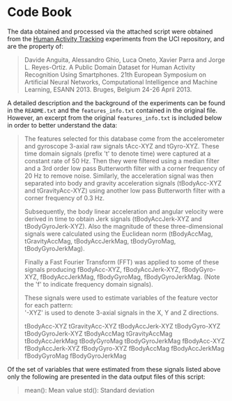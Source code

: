 # Code Book

The data obtained and processed via the attached script were obtained from the
[Human Activity Tracking](http://archive.ics.uci.edu/ml/datasets/Human+Activity+Recognition+Using+Smartphones) experiments from the UCI repository, and are the property of:

>Davide Anguita, Alessandro Ghio, Luca Oneto, Xavier Parra and Jorge L. Reyes-Ortiz. A Public 
>Domain Dataset for Human Activity Recognition Using Smartphones. 21th European Symposium on 
>Artificial Neural Networks, Computational Intelligence and Machine Learning, ESANN 2013. Bruges,
>Belgium 24-26 April 2013.

A detailed description and the background of the experiments can be found in the `README.txt`
and the `features_info.txt` contained in the original file. However, an excerpt from the original
`features_info.txt` is included below in order to better understand the data:

>The features selected for this database come from the accelerometer and gyroscope 3-axial raw 
>signals tAcc-XYZ and tGyro-XYZ. These time domain signals (prefix 't' to denote time) were 
>captured at a constant rate of 50 Hz. Then they were filtered using a median filter and a 3rd 
>order low pass Butterworth filter with a corner frequency of 20 Hz to remove noise. Similarly, 
>the acceleration signal was then separated into body and gravity acceleration signals 
>(tBodyAcc-XYZ and tGravityAcc-XYZ) using another low pass Butterworth filter with a corner 
>frequency of 0.3 Hz. 
>
>Subsequently, the body linear acceleration and angular velocity were derived in time to obtain 
>Jerk signals (tBodyAccJerk-XYZ and tBodyGyroJerk-XYZ). Also the magnitude of these 
>three-dimensional signals were calculated using the Euclidean norm (tBodyAccMag, tGravityAccMag,
>tBodyAccJerkMag, tBodyGyroMag, tBodyGyroJerkMag). 
>
>Finally a Fast Fourier Transform (FFT) was applied to some of these signals producing 
>fBodyAcc-XYZ, fBodyAccJerk-XYZ, fBodyGyro-XYZ, fBodyAccJerkMag, fBodyGyroMag, fBodyGyroJerkMag. 
>(Note the 'f' to indicate frequency domain signals). 
>
>These signals were used to estimate variables of the feature vector for each pattern:  
>'-XYZ' is used to denote 3-axial signals in the X, Y and Z directions.
>
>tBodyAcc-XYZ
>tGravityAcc-XYZ
>tBodyAccJerk-XYZ
>tBodyGyro-XYZ
>tBodyGyroJerk-XYZ
>tBodyAccMag
>tGravityAccMag
>tBodyAccJerkMag
>tBodyGyroMag
>tBodyGyroJerkMag
>fBodyAcc-XYZ
>fBodyAccJerk-XYZ
>fBodyGyro-XYZ
>fBodyAccMag
>fBodyAccJerkMag
>fBodyGyroMag
>fBodyGyroJerkMag

Of the set of variables that were estimated from these signals listed above only the following
are presented in the data output files of this script: 

>mean(): Mean value
>std(): Standard deviation